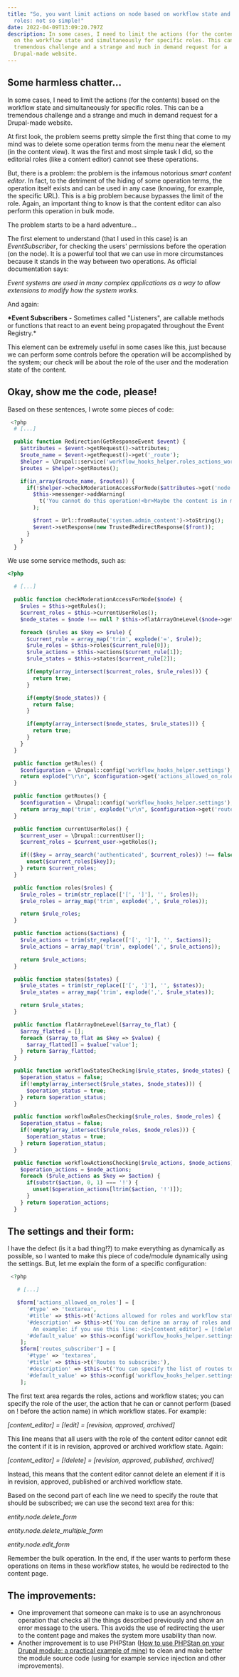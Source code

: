 ```yaml
---
title: "So, you want limit actions on node based on workflow state and user
  roles: not so simple!"
date: 2022-04-09T13:09:20.797Z
description: In some cases, I need to limit the actions (for the contents) based
  on the workflow state and simultaneously for specific roles. This can be a
  tremendous challenge and a strange and much in demand request for a
  Drupal-made website.
---
```

## Some harmless chatter...

In some cases, I need to limit the actions (for the contents) based on the workflow state and simultaneously for specific roles. This can be a tremendous challenge and a strange and much in demand request for a Drupal-made website.

At first look, the problem seems pretty simple the first thing that come to my mind was to delete some operation terms from the menu near the element (in the content view). It was the first and most simple task I did, so the editorial roles (like a content editor) cannot see these operations.

But, there is a problem: the problem is the infamous notorious *smart content editor*. In fact, to the detriment of the hiding of some operation terms, the operation itself exists and can be used in any case (knowing, for example, the specific URL). This is a big problem because bypasses the limit of the role. Again, an important thing to know is that the content editor can also perform this operation in bulk mode.

The problem starts to be a hard adventure...

The first element to understand (that I used in this case) is an *EventSubscriber*, for checking the users' permissions before the operation (on the node). It is a powerful tool that we can use in more circumstances because it stands in the way between two operations. As official documentation says:

*Event systems are used in many complex applications as a way to allow extensions to modify how the system works.*

And again:

**\*Event Subscribers** - Sometimes called "Listeners", are callable methods or functions that react to an event being propagated throughout the Event Registry.*

This element can be extremely useful in some cases like this, just because we can perform some controls before the operation will be accomplished by the system; our check will be about the role of the user and the moderation state of the content.

## Okay, show me the code, please!

Based on these sentences, I wrote some pieces of code:

```php
 <?php
  # [...]

  public function Redirection(GetResponseEvent $event) {
    $attributes = $event->getRequest()->attributes;
    $route_name = $event->getRequest()->get('_route');
    $helper = \Drupal::service('workflow_hooks_helper.roles_actions_workflow');
    $routes = $helper->getRoutes();

    if(in_array($route_name, $routes)) {
      if(!$helper->checkModerationAccessForNode($attributes->get('node'))) {
        $this->messenger->addWarning(
          t('You cannot do this operation!<br>Maybe the content is in moderation state protected from you!')
        );

        $front = Url::fromRoute('system.admin_content')->toString();
        $event->setResponse(new TrustedRedirectResponse($front));
      }
    }
  }
```

We use some service methods, such as: 

```php
<?php

  # [...]

  public function checkModerationAccessForNode($node) {
    $rules = $this->getRules();
    $current_roles = $this->currentUserRoles();
    $node_states = $node !== null ? $this->flatArrayOneLevel($node->get('moderation_state')->getValue()) : [];

    foreach ($rules as $key => $rule) {
      $current_rule = array_map('trim', explode('=', $rule));
      $rule_roles = $this->roles($current_rule[0]);
      $rule_actions = $this->actions($current_rule[1]);
      $rule_states = $this->states($current_rule[2]);

      if(empty(array_intersect($current_roles, $rule_roles))) {
        return true;
      }

      if(empty($node_states)) {
        return false;
      }

      if(empty(array_intersect($node_states, $rule_states))) {
        return true;
      }
    }
  }

  public function getRules() {
    $configuration = \Drupal::config('workflow_hooks_helper.settings');
    return explode("\r\n", $configuration->get('actions_allowed_on_roles'));
  }

  public function getRoutes() {
    $configuration = \Drupal::config('workflow_hooks_helper.settings');
    return array_map('trim', explode("\r\n", $configuration->get('routes_subscriber')));
  }

  public function currentUserRoles() {
    $current_user = \Drupal::currentUser();
    $current_roles = $current_user->getRoles();

    if(($key = array_search('authenticated', $current_roles)) !== false) {
      unset($current_roles[$key]);
    } return $current_roles;
  }

  public function roles($roles) {
    $rule_roles = trim(str_replace(['[', ']'], '', $roles));
    $rule_roles = array_map('trim', explode(',', $rule_roles));

    return $rule_roles;
  }

  public function actions($actions) {
    $rule_actions = trim(str_replace(['[', ']'], '', $actions));
    $rule_actions = array_map('trim', explode(',', $rule_actions));

    return $rule_actions;
  }

  public function states($states) {
    $rule_states = trim(str_replace(['[', ']'], '', $states));
    $rule_states = array_map('trim', explode(',', $rule_states));

    return $rule_states;
  }

  public function flatArrayOneLevel($array_to_flat) {
    $array_flatted = [];
    foreach ($array_to_flat as $key => $value) {
      $array_flatted[] = $value['value'];
    } return $array_flatted;
  }

  public function workflowStatesChecking($rule_states, $node_states) {
    $operation_status = false;
    if(!empty(array_intersect($rule_states, $node_states))) {
      $operation_status = true;
    } return $operation_status;
  }

  public function workflowRolesChecking($rule_roles, $node_roles) {
    $operation_status = false;
    if(!empty(array_intersect($rule_roles, $node_roles))) {
      $operation_status = true;
    } return $operation_status;
  }

  public function workflowActionsChecking($rule_actions, $node_actions) {
    $operation_actions = $node_actions;
    foreach ($rule_actions as $key => $action) {
      if(substr($action, 0, 1) === '!') {
        unset($operation_actions[ltrim($action, '!')]);
      }
    } return $operation_actions;
  }
```



## The settings and their form:

I have the defect (is it a bad thing!?) to make everything as dynamically as possible, so I wanted to make this piece of code/module dynamically using the settings. But, let me explain the form of a specific configuration:

```php
 <?php

   # [...]

   $form['actions_allowed_on_roles'] = [
      '#type' => 'textarea',
      '#title' => $this->t('Actions allowed for roles and workflow state:'),
      '#description' => $this->t('You can define an array of roles and array of actions allowed, using this syntax: <i>[content_editor, content_manager] = [edit, !delete] = [revision, approved, non_approvato, approvato, published, archived]</i>.<br>
        An example: if you use this line: <i>[content_editor] = [!delete] = [revision, approved, non_approvato, approvato, published, archived]</i> you say that the content editor cannot delete an element in the followed workflow states.'),
      '#default_value' => $this->config('workflow_hooks_helper.settings')->get('actions_allowed_on_roles'),
    ];
    $form['routes_subscriber'] = [
      '#type' => 'textarea',
      '#title' => $this->t('Routes to subscribe:'),
      '#description' => $this->t('You can specify the list of routes to subscribe.'),
      '#default_value' => $this->config('workflow_hooks_helper.settings')->get('routes_subscriber'),
    ];
```

The first text area regards the roles, actions and workflow states; you can specify the role of the user, the action that he can or cannot perform (based on ! before the action name) in which workflow states. For example:

*\[content_editor] = \[!edit] = \[revision, approved, archived]*

This line means that all users with the role of the content editor cannot edit the content if it is in revision, approved or archived workflow state. Again:

*\[content_editor] = \[!delete] = \[revision, approved, published, archived]*

Instead, this means that the content editor cannot delete an element if it is in revision, approved, published or archived workflow state.

Based on the second part of each line we need to specify the route that should be subscribed; we can use the second text area for this:

*entity.node.delete_form*

*entity.node.delete_multiple_form*

*entity.node.edit_form*

Remember the bulk operation. In the end, if the user wants to perform these operations on items in these workflow states, he would be redirected to the content page.

## The improvements:

* One improvement that someone can make is to use an asynchronous operation that checks all the things described previously and show an error message to the users. This avoids the use of redirecting the user to the content page and makes the system more usability than now.
* Another improvement is to use PHPStan ([How to use PHPStan on your Drupal module: a practical example of mine](https://codingadventures.netlify.app/how-to-use-phpstan-on-your-drupal-module-a-practical-example-of-mine/)) to clean and make better the module source code (using for example service injection and other improvements).